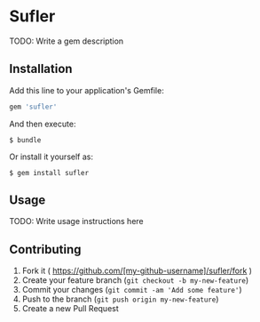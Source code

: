 # Sufler

TODO: Write a gem description

## Installation

Add this line to your application's Gemfile:

```ruby
gem 'sufler'
```

And then execute:

    $ bundle

Or install it yourself as:

    $ gem install sufler

## Usage

TODO: Write usage instructions here

## Contributing

1. Fork it ( https://github.com/[my-github-username]/sufler/fork )
2. Create your feature branch (`git checkout -b my-new-feature`)
3. Commit your changes (`git commit -am 'Add some feature'`)
4. Push to the branch (`git push origin my-new-feature`)
5. Create a new Pull Request
